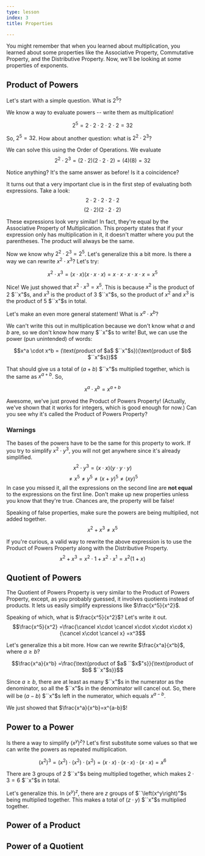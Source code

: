 ```yaml
---
type: lesson
index: 3
title: Properties

---
```


You might remember that when you learned about multiplication, you learned about some properties like the Associative Property, Commutative Property, and the Distributive Property. Now, we'll be looking at some properties of exponents.

## Product of Powers
Let's start with a simple question. What is 
$2^5$?

We know a way to evaluate powers -- write them as multiplication! 

$$2^5=2\cdot2\cdot2\cdot2\cdot2=32$$

So, $2^5=32$. How about another question: what is $2^2\cdot2^3$?

We can solve this using the Order of Operations. We evaluate
$$2^2\cdot2^3=(2\cdot2)(2\cdot2\cdot2)=(4)(8)=32$$

Notice anything? It's the same answer as before! Is it a coincidence?

It turns out that a very important clue is in the first step of evaluating both expressions. Take a look:
$$2\cdot2\cdot2\cdot2\cdot2$$
$$(2\cdot2)(2\cdot2\cdot2)$$

These expressions look very similar! In fact, they're equal by the Associative Property of Multiplication. This property states that if your expression only has multiplication in it, it doesn't matter where you put the parentheses. The product will always be the same. 

Now we know why $2^2\cdot2^3=2^5$. Let's generalize this a bit more. Is there a way we can rewrite $x^2\cdot x^3$? Let's try:

$$x^2\cdot x^3
=(x\cdot x)(x\cdot x\cdot x)
=x\cdot x\cdot x\cdot x\cdot x
=x^5$$

Nice! We just showed that $x^2\cdot x^3 = x^5$. This is because $x^2$ is the product of $2$ $``x"$s, and $x^3$ is the product of $3$ $``x"$s, so the product of $x^2$ and $x^3$ is the product of $5$ $``x"$s in total. 

Let's make an even more general statement! What is $x^a \cdot x^b$?

We can't write this out in multiplication because we don't know what $a$ and $b$ are, so we don't know how many $``x"$s to write! But, we can use the power (pun unintended) of words:

$$x^a \cdot x^b = (\text{product of $a$ $``x"$s})(\text{product of $b$ $``x"$s})$$

That should give us a total of $(a+b)$ $``x"$s multiplied together, which is the same as $x^{a+b}$. So, 

$$x^a \cdot x^b = x^{a+b}$$

Awesome, we've just proved the Product of Powers Property! (Actually, we've shown that it works for integers, which is good enough for now.) Can you see why it's called the Product of Powers Property?

### Warnings
The bases of the powers have to be the same for this property to work. If you try to simplify $x^2\cdot y^3$, you will not get anywhere since it's already simplified.
$$x^2 \cdot y^3=(x\cdot x)(y\cdot y\cdot y)$$
$$\neq x^5\neq y^5 \neq (x+y)^5 \neq (xy)^5$$
In case you missed it, all the expressions on the second line are **not equal** to the expressions on the first line.  Don't make up new properties unless you know that they're true. Chances are, the property will be false! 

Speaking of false properties, make sure the powers are being multiplied, not added together. 
$$x^2+x^3\neq x^5$$

If you're curious, a valid way to rewrite the above expression is to use the Product of Powers Property along with the Distributive Property.  
$$x^2+x^3=x^2\cdot1+x^2\cdot x^1=x^2(1+x)$$

## Quotient of Powers
The Quotient of Powers Property is very similar to the Product of Powers Property, except, as you probably guessed, it involves quotients instead of products. It lets us easily simplify expressions like $\frac{x^5}{x^2}$.

Speaking of which, what is $\frac{x^5}{x^2}$? Let's write it out. 
$$\frac{x^5}{x^2}
=\frac{\cancel x\cdot \cancel x\cdot x\cdot x\cdot x}{\cancel x\cdot \cancel x}
=x^3$$

Let's generalize this a bit more. How can we rewrite $\frac{x^a}{x^b}$, where $a\geq b$?

$$\frac{x^a}{x^b}
=\frac{\text{product of $a$ ``$x$"s}}{\text{product of $b$ $``x"$s}}$$

Since $a\geq b$, there are at least as many $``x"$s in the numerator as the denominator, so all the $``x"$s in the denominator will cancel out. So, there will be $(a-b)$ $``x"$s left in the numerator, which equals $x^{a-b}$.

We just showed that $\frac{x^a}{x^b}=x^{a-b}$!

## Power to a Power
Is there a way to simplify $(x^y)^z$? Let's first substitute some values so that we can write the powers as repeated multiplication.

$$(x^2)^3
=(x^2)\cdot(x^2)\cdot(x^2)
=(x\cdot x)\cdot(x\cdot x)\cdot(x\cdot x)
=x^6$$

There are $3$ groups of $2$ $``x"$s being multiplied together, which makes $2\cdot3=6$ $``x"$s in total. 

Let's generalize this. In $(x^y)^z$, there are $z$ groups of $``\left(x^y\right)"$s being multiplied together. This makes a total of $(z\cdot y)$ $``x"$s multiplied together.


## Power of a Product

## Power of a Quotient






<!--stackedit_data:
eyJoaXN0b3J5IjpbMTA1NDI4MTY3LC00MzMxNjUwLDIwNDkyMj
gzNTQsMTA5Mzc2NTc5MCwzMjgwMzg5MjIsLTE0ODQ0OTAzMDMs
OTQyNDA2OTI1LC0yODA5MjgzNjUsLTE4ODU2NTQ2OF19
-->